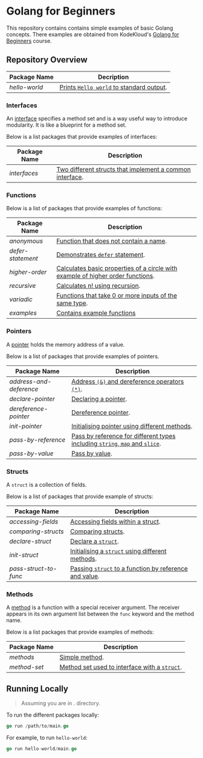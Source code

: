 # Golang for Beginners

This repository contains contains simple examples of basic Golang concepts. There examples are obtained from KodeKloud's
[Golang for Beginners](https://learn.kodekloud.com/courses/golang) course.

## Repository Overview

| Package Name  | Decription                                                        |
|---------------|-------------------------------------------------------------------|
| _hello-world_ | [Prints `Hello world` to standard output](./hello-world/main.go). |

### Interfaces

An [interface](https://go.dev/tour/methods/9) specifies a method set and is a way useful way to introduce modularity.
It is like a blueprint for a method set.

Below is a list packages that provide examples of interfaces:

| Package Name | Description                                                                      |
|--------------|----------------------------------------------------------------------------------|
| _interfaces_ | [Two different structs that implement a common interface](./interfaces/main.go). |

### Functions

Below is a list of packages that provide examples of functions:

| Package Name      | Description                                                                                                         |
|-------------------|---------------------------------------------------------------------------------------------------------------------|
| _anonymous_       | [Function that does not contain a name](./functions/anonymous/main.go).                                             |
| _defer-statement_ | [Demonstrates `defer` statement](./functions/defer-statement/main.go).                                              |
| _higher-order_    | [Calculates basic properties of a circle with example of higher order functions](./functions/higher-order/main.go). |
| _recursive_       | [Calculates n! using recursion](./functions/recursive/main.go).                                                     |
| _variadic_        | [Functions that take 0 or more inputs of the same type](./functions/variadic/main.go).                              |
| _examples_        | [Contains example functions](./functions/examples/)                                                                 |

### Pointers

A [pointer](https://go.dev/tour/moretypes/1) holds the memory address of a value.

Below is a list of packages that provide examples of pointers.

| Package Name            | Description                                                                                                          |
|-------------------------|----------------------------------------------------------------------------------------------------------------------|
| _address-and-deference_ | [Address `(&)` and dereference operators `(*)`](./pointers/address-and-dereference/main.go).                         |
| _declare-pointer_       | [Declaring a pointer](./pointers/declare-pointer/main.go).                                                           |
| _dereference-pointer_   | [Dereference pointer](./pointers/dereference-pointer/main.go).                                                       |
| _init-pointer_          | [Initialising pointer using different methods](./pointers/init-pointer/main.go).                                     |
| _pass-by-reference_     | [Pass by reference for different types including `string`, `map` and `slice`](./pointers/pass-by-reference/main.go). |
| _pass-by-value_         | [Pass by value](./pointers/pass-by-value/main.go).                                                                   |

### Structs

A `struct` is a collection of fields.

Below is a list of packages that provide example of structs:

| Package Name          | Description                                                                                     |
|-----------------------|-------------------------------------------------------------------------------------------------|
| _accessing-fields_    | [Accessing fields within a struct](./structs/accessing-fields/main.go).                         |
| _comparing-structs_   | [Comparing structs](./structs/comparing-structs/main.go).                                       |
| _declare-struct_      | [Declare a `struct`](./structs/declare-struct/main.go).                                         |
| _init-struct_         | [Initialising a `struct` using different methods](./structs/init-struct/main.go).               |
| _pass-struct-to-func_ | [Passing `struct` to a function by reference and value](./structs/pass-struct-to-func/main.go). |

### Methods

A [method](https://go.dev/tour/methods/1) is a function with a special receiver argument. The receiver appears in its
own argument list between the `func` keyword and the method name.

Below is a list packages that provide examples of methods:

| Package Name | Description                                                                    |
|--------------|--------------------------------------------------------------------------------|
| _methods_    | [Simple method](./methods/intro/main.go).                                      |
| _method-set_ | [Method set used to interface with a `struct`](./methods/method-sets/main.go). |

## Running Locally

> Assuming you are in . directory.

To run the different packages locally:

```go
go run /path/to/main.go
```

For example, to run `hello-world`:

```go
go run hello-world/main.go
```
